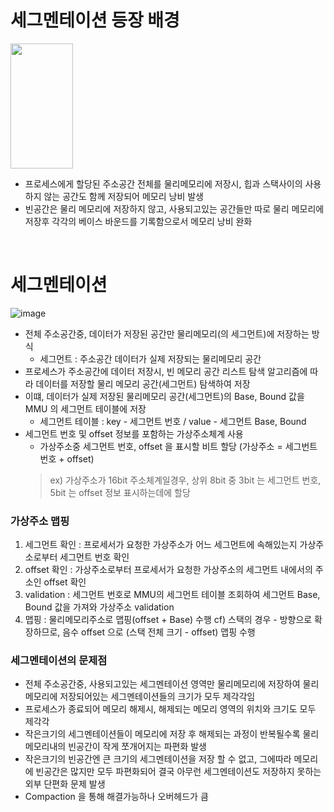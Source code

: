 # 세그멘테이션 등장 배경

<img src="https://user-images.githubusercontent.com/48702893/90977303-5baea180-e57f-11ea-9f8d-40fa5a56c4c9.png" width="100" height="200" />

* 프로세스에게 할당된 주소공간 전체를 물리메모리에 저장시, 힙과 스택사이의 사용하지 않는 공간도 함께 저장되어 메모리 낭비 발생
* 빈공간은 물리 메모리에 저장하지 않고, 사용되고있는 공간들만 따로 물리 메모리에 저장후 각각의 베이스 바운드를 기록함으로서 메모리 낭비 완화

<br>

# 세그멘테이션

![image](https://user-images.githubusercontent.com/48702893/91732976-f17fa780-ebe3-11ea-93a6-47e3fdfdaadb.png)

* 전체 주소공간중, 데이터가 저장된 공간만 물리메모리(의 세그먼트)에 저장하는 방식
	* 세그먼트 : 주소공간 데이터가 실제 저장되는 물리메모리 공간
* 프로세스가 주소공간에 데이터 저장시, 빈 메모리 공간 리스트 탐색 알고리즘에 따라 데이터를 저장할 물리 메모리 공간(세그먼트) 탐색하여 저장
* 이떄, 데이터가 실제 저장된 물리메모리 공간(세그먼트)의 Base, Bound 값을 MMU 의 세그먼트 테이블에 저장
	* 세그먼트 테이블 : key - 세그먼트 번호 / value - 세그먼트 Base, Bound
* 세그먼트 번호 및 offset 정보를 포함하는 가상주소체계 사용
	* 가상주소중 세그먼트 번호, offset 을 표시할 비트 할당 (가상주소 = 세그번트 번호 + offset)
	> ex) 가상주소가 16bit 주소체계일경우, 상위 8bit 중 3bit 는 세그먼트 번호, 5bit 는 offset 정보 표시하는데에 할당 

### 가상주소 맵핑
1. 세그먼트 확인 : 프로세서가 요청한 가상주소가 어느 세그먼트에 속해있는지 가상주소로부터 세그먼트 번호 확인
2. offset 확인 : 가상주소로부터 프로세서가 요청한 가상주소의 세그먼트 내에서의 주소인 offset 확인 
3. validation : 세그먼트 번호로 MMU의 세그먼트 테이블 조회하여 세그먼트 Base, Bound 값을 가져와 가상주소 validation
4. 맵핑 : 물리메모리주소로 맵핑(offset + Base) 수행
cf) 스택의 경우 - 방향으로 확장하므로, 음수 offset 으로 (스택 전체 크기 - offset) 맵핑 수행

### 세그멘테이션의 문제점
* 전체 주소공간중, 사용되고있는 세그멘테이션 영역만 물리메모리에 저장하여 물리메모리에 저장되어있는 세그멘테이션들의 크기가 모두 제각각임
* 프로세스가 종료되어 메모리 해제시, 해제되는 메모리 영역의 위치와 크기도 모두 제각각
* 작은크기의 세그멘테이션들이 메모리에 저장 후 해제되는 과정이 반복될수록 물리메모리내의 빈공간이 작게 쪼개어지는 파편화 발생
* 작은크기의 빈공간엔 큰 크기의 세그멘테이션을 저장 할 수 없고, 그에따라 메모리에 빈공간은 많지만 모두 파편화되어 결국 아무런 세그멘테이션도 저장하지 못하는 외부 단편화 문제 발생
* Compaction 을 통해 해결가능하나 오버헤드가 큼